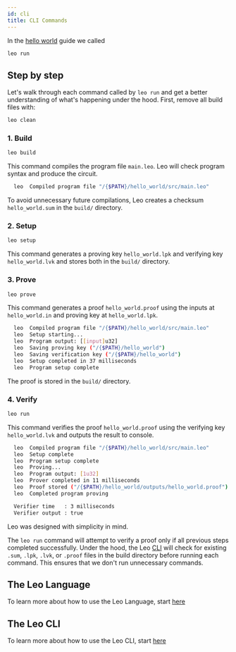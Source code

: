 ```yaml
---
id: cli
title: CLI Commands
---
```


In the [hello world](02_hello_world.md) guide we called
```bash
leo run
```

## Step by step

Let's walk through each command called by `leo run` and get a better understanding of what's happening under the hood. 
First, remove all build files with:
```bash
leo clean
```

### 1. Build

```bash
leo build
```
This command compiles the program file `main.leo`. Leo will check program syntax and produce the circuit. 

```bash title="console output:"
  leo  Compiled program file "/{$PATH}/hello_world/src/main.leo"
```

To avoid unnecessary future compilations, Leo creates a checksum `hello_world.sum` in the `build/` directory.

### 2. Setup
```bash
leo setup
```
This command generates a proving key `hello_world.lpk` and verifying key `hello_world.lvk` and stores both in the `build/` directory.

### 3. Prove

```bash
leo prove
```
This command generates a proof `hello_world.proof` using the inputs at `hello_world.in` and proving key at `hello_world.lpk`. 

```bash title="console output:"
  leo  Compiled program file "/{$PATH}/hello_world/src/main.leo"
  leo  Setup starting...
  leo  Program output: [[input]u32]
  leo  Saving proving key ("/{$PATH}/hello_world")
  leo  Saving verification key ("/{$PATH}/hello_world")
  leo  Setup completed in 37 milliseconds
  leo  Program setup complete
```

The proof is stored in the  `build/` directory.

### 4. Verify

```bash
leo run
```

This command verifies the proof `hello_world.proof` using the verifying key `hello_world.lvk` and outputs the result to console.

```bash title="console output:
  leo  Compiled program file "/{$PATH}/hello_world/src/main.leo"
  leo  Setup complete
  leo  Program setup complete
  leo  Proving...
  leo  Program output: [1u32]
  leo  Prover completed in 11 milliseconds
  leo  Proof stored ("/{$PATH}/hello_world/outputs/hello_world.proof")
  leo  Completed program proving

  Verifier time   : 3 milliseconds
  Verifier output : true
```

Leo was designed with simplicity in mind. 

The `leo run` command will attempt to verify a proof only if all previous steps completed successfully.
Under the hood, the Leo [CLI](../cli/07_run.md) will check for existing `.sum`, `.lpk`, `.lvk`, or `.proof` files 
in the build directory before running each command. This ensures that we don't run unnecessary commands.

## The Leo Language
To learn more about how to use the Leo Language, start [here](../language/00_layout.md)

## The Leo CLI
To learn more about how to use the Leo CLI, start [here](../cli/00_new.md)